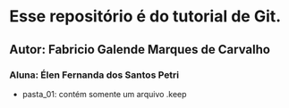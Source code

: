 # Esse repositório é do tutorial de Git.

## Autor: Fabricio Galende Marques de Carvalho

### Aluna: Élen Fernanda dos Santos Petri

* pasta_01: contém somente um arquivo .keep
